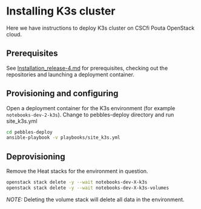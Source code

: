 # Installing K3s cluster

Here we have instructions to deploy K3s cluster on CSCfi Pouta OpenStack cloud.

## Prerequisites

See [Installation_release-4.md](Installation_release-4.md) for prerequisites, 
checking out the repositories and launching a deployment container.

## Provisioning and configuring

Open a deployment container for the K3s environment (for example `notebooks-dev-2-k3s`).
Change to pebbles-deploy directory and run site_k3s.yml 

```bash
cd pebbles-deploy
ansible-playbook -v playbooks/site_k3s.yml
```

## Deprovisioning

Remove the Heat stacks for the environment in question. 

```bash
openstack stack delete -y --wait notebooks-dev-X-k3s 
openstack stack delete -y --wait notebooks-dev-X-k3s-volumes
```

*NOTE:* Deleting the volume stack will delete all data in the environment.

